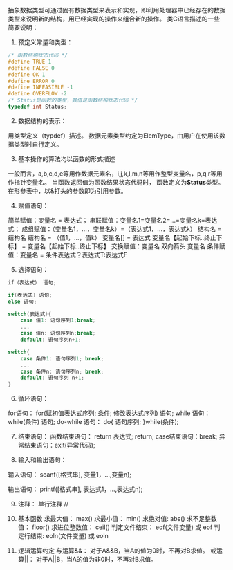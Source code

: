 抽象数据类型可通过固有数据类型来表示和实现，即利用处理器中已经存在的数据类型来说明新的结构，用已经实现的操作来组合新的操作。
类C语言描述的一些简要说明：

1. 预定义常量和类型：

```c
/* 函数结构状态代码 */
#define TRUE 1
#define FALSE 0
#define OK 1
#define ERROR 0
#define INFEASIBLE -1
#define OVERFLOW -2
/* Status是函数的类型，其值是函数结构状态代码 */
typedef int Status;
```

2. 数据结构的表示：

用类型定义（typdef）描述。 数据元素类型约定为ElemType，由用户在使用该数据类型时自行定义。



3. 基本操作的算法均以函数的形式描述

一般而言，a,b,c,d,e等用作数据元素名，i,j,k,l,m,n等用作整型变量名，p,q,r等用作指针变量名。 当函数返回值为函数结果状态代码时， 函数定义为**Status**类型。 在形参表中，以&打头的参数即为引用参数。




4. 赋值语句：

简单赋值：变量名 = 表达式；
串联赋值：变量名1=变量名2=...=变量名k=表达式；
成组赋值：（变量名1，...，变量名k）=（表达式1，...，表达式k）
 结构名 = 结构名
 结构名 = （值1，...，值k）
 变量名[] = 表达式
 变量名【起始下标..终止下标】 = 变量名【起始下标..终止下标】
交换赋值：变量名 双向箭头 变量名
条件赋值：变量名 = 条件表达式？表达式T:表达式F




5. 选择语句：

```c
if（表达式） 语句;

if(表达式) 语句;
else 语句;

switch(表达式){
    case 值1: 语句序列1;break;
    ...
    case 值n: 语句序列n;break;
    default: 语句序列n+1;

switch{
    case 条件1: 语句序列1; break;
    ...
    case 条件n: 语句序列n; break;
    default: 语句序列 n+1;
}
```

6. 循环语句：

for语句： for(赋初值表达式序列; 条件; 修改表达式序列) 语句;
while 语句： while(条件) 语句;
do-while 语句： do{
 语句序列;
}while(条件);


7. 结束语句：
   函数结束语句： return 表达式;
                 return;
   case结束语句：break;
   异常结束语句：exit(异常代码);



8. 输入和输出语句：

输入语句： scanf([格式串], 变量1，...,变量n);

输出语句： printf([格式串], 表达式1，...,表达式n);



9. 注释：
   单行注释 // 



10. 基本函数
    求最大值： max()
    求最小值： min()
    求绝对值: abs()
    求不足整数值： floor()
    求进位整数值： ceil()
    判定文件结束： eof(文件变量) 或 eof
    判定行结束: eoln(文件变量) 或 eoln



11. 逻辑运算约定
    与运算&&： 对于A&&B，当A的值为0时，不再对B求值。
    或运算||： 对于A||B，当A的值为非0时，不再对B求值。